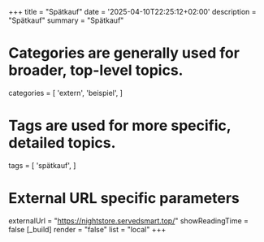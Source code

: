 +++
title = "Spätkauf"
date = '2025-04-10T22:25:12+02:00'
description = "Spätkauf"
summary = "Spätkauf"
# Categories are generally used for broader, top-level topics.
categories = [
 'extern',
 'beispiel',
]
# Tags are used for more specific, detailed topics.
tags = [
 'spätkauf',
]
# External URL specific parameters
externalUrl = "https://nightstore.servedsmart.top/"
showReadingTime = false
[_build]
render = "false"
list = "local"
+++
